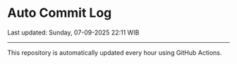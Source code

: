 # Auto Commit Log

Last updated: Sunday, 07-09-2025 22:11 WIB

---

This repository is automatically updated every hour using GitHub Actions.
